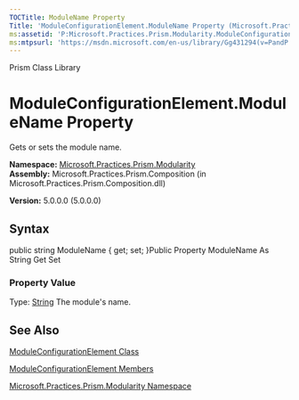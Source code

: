 ```yaml
---
TOCTitle: ModuleName Property
Title: 'ModuleConfigurationElement.ModuleName Property (Microsoft.Practices.Prism.Modularity)'
ms:assetid: 'P:Microsoft.Practices.Prism.Modularity.ModuleConfigurationElement.ModuleName'
ms:mtpsurl: 'https://msdn.microsoft.com/en-us/library/Gg431294(v=PandP.50)'
---
```


Prism Class Library

ModuleConfigurationElement.ModuleName Property
==================================================

Gets or sets the module name.

**Namespace:** [Microsoft.Practices.Prism.Modularity](https://msdn.microsoft.com/library/microsoft.practices.prism.modularity)
**Assembly:** Microsoft.Practices.Prism.Composition (in Microsoft.Practices.Prism.Composition.dll)

**Version:** 5.0.0.0 (5.0.0.0)

## Syntax


public string ModuleName { get; set; }Public Property ModuleName As String Get Set
### Property Value

Type: [String](http://msdn.microsoft.com/en-us/library/s1wwdcbf)
The module's name.

See Also
--------


[ModuleConfigurationElement Class](https://msdn.microsoft.com/library/microsoft.practices.prism.modularity.moduleconfigurationelement)

[ModuleConfigurationElement Members](https://msdn.microsoft.com/allmembers.t:microsoft.practices.prism.modularity.moduleconfigurationelement)

[Microsoft.Practices.Prism.Modularity Namespace](https://msdn.microsoft.com/library/microsoft.practices.prism.modularity)
